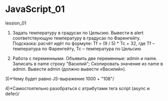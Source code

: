# JavaScript_01

lession_01

1) Задать температуру в градусах по Цельсию. Вывести в alert соответствующую температуру в градусах по Фаренгейту. Подсказка: расчёт идёт по формуле: Tf = (9 / 5) * Tc + 32, где Tf – температура по Фаренгейту, Tc – температура по Цельсию

2) Работа с переменными. Объявить две переменные: admin и name. Записать в name строку "Василий"; Скопировать значение из name в admin. Вывести admin (должно вывести «Василий»).

3)*Чему будет равно JS-выражение 1000 + "108"/

4)*Самостоятельно разобраться с атрибутами тега script (async и defer)/
